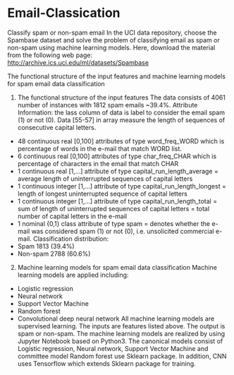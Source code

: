 # Email-Classication
Classify spam or non-spam email
In the UCI data repository, choose the Spambase dataset and
solve the problem of classifying email as spam or non-spam using machine learning
models. Here, download the material from the following web page:
http://archive.ics.uci.edu/ml/datasets/Spambase

The functional structure of the input features and machine learning models for spam email data classification
1.	The functional structure of the input features
The data consists of 4061 number of instances with 1812 spam emails ~39.4%.
Attribute Information: the lass column of data is label to consider the email spam (1) or not (0). Data [55-57] in array measure the length of sequences of consecutive capital letters. 
-	48 continuous real [0,100] attributes of type word_freq_WORD which is percentage of words in the e-mail that match WORD list.
-	6 continuous real [0,100] attributes of type char_freq_CHAR which is percentage of characters in the email that match CHAR
-	1 continuous real [1,...] attribute of type capital_run_length_average = average length of uninterrupted sequences of capital letters
-	1 continuous integer [1,...] attribute of type capital_run_length_longest = length of longest uninterrupted sequence of capital letters
-	1 continuous integer [1,...] attribute of type capital_run_length_total = sum of length of uninterrupted sequences of capital letters = total number of capital letters in the e-mail
-	1 nominal {0,1} class attribute of type spam = denotes whether the e-mail was considered spam (1) or not (0), i.e. unsolicited commercial e-mail.
Classification distribution:
-	Spam		1813 (39.4%)
-	Non-spam	2788 (60.6%)

2. Machine learning models for spam email data classification
Machine learning models are applied including:
-	Logistic regression
-	Neural network
-	Support Vector Machine
-	Random forest
-	Convolutional deep neural network
All machine learning models are supervised learning. The inputs are features listed above. The output is spam or non-spam.
The machine learning models are realized by using Jupyter Notebook based on Python3. The canonical models consist of Logistic regression, Neural network, Support Vector Machine and committee model Random forest use Sklearn package. In addition, CNN uses Tensorflow which extends Sklearn package for training.


